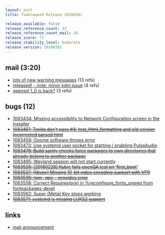 ```yaml
---
layout: post
title: Tumbleweed Release 20180301

release_available: false
release_reference_count: 32
release_reference_count_mail: 20
release_score: 77
release_stability_level: moderate
release_version: 20180301
---
```


## mail (3:20)

- [lots of new warning messages](https://lists.opensuse.org/opensuse-factory/2018-03/msg00046.html) (13 refs)
- [released! - note: minor kdm issue](https://lists.opensuse.org/opensuse-factory/2018-03/msg00042.html) (4 refs)
- [openssl 1_0 is back?](https://lists.opensuse.org/opensuse-factory/2018-03/msg00075.html) (3 refs)

## bugs (12)

<!--more-->

- [1083434: Missing accessibility to Network Configuration screen in the Installer](https://bugzilla.opensuse.org/show_bug.cgi?id=1083434)
- ~~[1083451: Trojita don't pass #4: test_Html_formatting and old version incorrected parsed html](https://bugzilla.opensuse.org/show_bug.cgi?id=1083451)~~
- [1083458: Gnome software throws error](https://bugzilla.opensuse.org/show_bug.cgi?id=1083458)
- [1083473: Use systemd user socket for starting / enabling PulseAudio](https://bugzilla.opensuse.org/show_bug.cgi?id=1083473)
- ~~[1083476: Build sanity checks force packages to own directories that already belong to another package](https://bugzilla.opensuse.org/show_bug.cgi?id=1083476)~~
- [1083495: Wayland session will not start currently](https://bugzilla.opensuse.org/show_bug.cgi?id=1083495)
- ~~[1083526: [20180228] Kubic fails openQA test on 'first_boot'](https://bugzilla.opensuse.org/show_bug.cgi?id=1083526)~~
- ~~[1083537: [libvpx] Missing 10-bit video encoding support with VP9](https://bugzilla.opensuse.org/show_bug.cgi?id=1083537)~~
- ~~[1083539: rpm -qpv --provides error](https://bugzilla.opensuse.org/show_bug.cgi?id=1083539)~~
- [1083558: Correct Requires(pre) in %reconfigure_fonts_prereq from fontpackages-devel](https://bugzilla.opensuse.org/show_bug.cgi?id=1083558)
- [1083562: Super (Meta) Key stops working](https://bugzilla.opensuse.org/show_bug.cgi?id=1083562)
- ~~[1083571: systemd is missing LUKS2 support](https://bugzilla.opensuse.org/show_bug.cgi?id=1083571)~~



## links

- [mail announcement](https://lists.opensuse.org/opensuse-factory/2018-03/msg00039.html)
